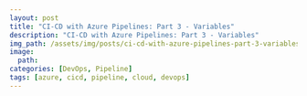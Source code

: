 ```yaml
---
layout: post
title: "CI-CD with Azure Pipelines: Part 3 - Variables"
description: "CI-CD with Azure Pipelines: Part 3 - Variables"
img_path: /assets/img/posts/ci-cd-with-azure-pipelines-part-3-variables
image:
  path:
categories: [DevOps, Pipeline]
tags: [azure, cicd, pipeline, cloud, devops]
---
```


